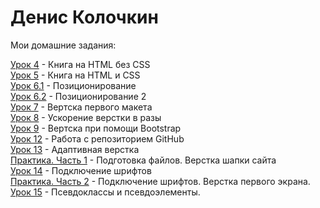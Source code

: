 # Денис Колочкин
Мои домашние задания:    
  
[Урок 4](https://kolochkin.github.io/ДЗ_4/) - Книга на HTML без CSS  
[Урок 5](Kolochkin.github.io/ДЗ_5/) - Книга на HTML и CSS  
[Урок 6.1](Kolochkin.github.io/ДЗ_6_1/) - Позиционирование  
[Урок 6.2](Kolochkin.github.io/ДЗ_6_2/) - Позиционирование 2  
[Урок 7](Kolochkin.github.io/ДЗ_7/src/) - Вертска первого макета  
[Урок 8](Kolochkin.github.io/ДЗ_8/src/) - Ускорение верстки в разы  
[Урок 9](Kolochkin.github.io/ДЗ_9/src/) - Вертска при помощи Bootstrap  
[Урок 12](https://kolochkin.github.io/lesson_12/) - Работа с репозиторием GitHub  
[Урок 13](https://kolochkin.github.io/Lesson_13/) - Адаптивная верстка  
[Практика. Часть 1](Kolochkin.github.io/Практика_1/project/src/) - Подготовка файлов. Верстка шапки сайта  
[Урок 14](Kolochkin.github.io/lesson_14/) - Подключение шрифтов  
[Практика. Часть 2](Kolochkin.github.io/Практика_2/project/src/) - Подключение шрифтов. Верстка первого экрана.  
[Урок 15](Kolochkin.github.io/lesson_15/) - Псевдоклассы и псевдоэлементы.  

